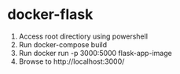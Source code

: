 # docker-flask

1. Access root directiory using powershell
2. Run docker-compose build
2. Run docker run -p 3000:5000 flask-app-image
4. Browse to http://localhost:3000/
